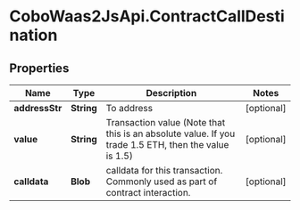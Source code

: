 # CoboWaas2JsApi.ContractCallDestination

## Properties

Name | Type | Description | Notes
------------ | ------------- | ------------- | -------------
**addressStr** | **String** | To address | [optional] 
**value** | **String** | Transaction value (Note that this is an absolute value. If you trade 1.5 ETH, then the value is 1.5)  | [optional] 
**calldata** | **Blob** | calldata for this transaction. Commonly used as part of contract interaction.  | [optional] 


